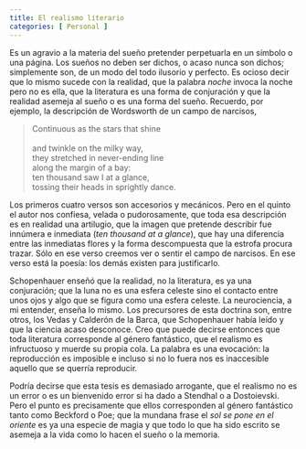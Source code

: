 ```yaml
---
title: El realismo literario 
categories: [ Personal ]
---
```


Es un agravio a la materia del sueño pretender perpetuarla en un símbolo o una
página. Los sueños no deben ser dichos, o acaso nunca son dichos; simplemente
son, de un modo del todo ilusorio y perfecto. Es ocioso decir que lo mismo
sucede con la realidad, que la palabra *noche* invoca la noche pero no es ella,
que la literatura es una forma de conjuración y que la realidad asemeja al sueño
o es una forma del sueño. Recuerdo, por ejemplo, la descripción de Wordsworth de
un campo de narcisos,


> Continuous as the stars that shine     <br>        
> and twinkle on the milky way,<br>
> they stretched in never-ending line<br>
> along the margin of a bay:<br>
> ten thousand saw I at a glance,<br>
> tossing their heads in sprightly dance.

Los primeros cuatro versos son accesorios y mecánicos. Pero en el quinto el
autor nos confiesa, velada o pudorosamente, que toda esa descripción es en
realidad una artilugio, que la imagen que pretende describir fue innúmera e
inmediata (*ten thousand at a glance*), que hay una diferencia entre las
inmediatas flores y la forma descompuesta que la estrofa procura trazar. Sólo en
ese verso creemos ver o sentir el campo de narcisos. En ese verso está la
poesía: los demás existen para justificarlo. 

Schopenhauer enseñó que la realidad, no la literatura, es ya una conjuración;
que la luna no es una esfera celeste sino el contacto entre unos ojos y algo que
se figura como una esfera celeste. La neurociencia, a mi entender, enseña lo
mismo. Los precursores de esta doctrina son, entre otros, los Vedas y Calderón
de la Barca, que Schopenhauer había leído y que la ciencia acaso desconoce. Creo
que puede decirse entonces que toda literatura corresponde al género fantástico,
que el realismo es infructuoso y muerde su propia cola. La palabra es una
evocación: la reproducción es imposible e incluso si no lo fuera nos es
inaccesible aquello que se querría reproducir.

Podría decirse que esta tesis es demasiado arrogante, que el realismo no es un
error o es un bienvenido error si ha dado a Stendhal o a Dostoievski. Pero el
punto es precisamente que ellos corresponden al género fantástico tanto como
Beckford o Poe; que la mundana frase el *sol se pone en el oriente* es ya una
especie de magia y que todo lo que ha sido escrito se asemeja a la vida como lo
hacen el sueño o la memoria.
